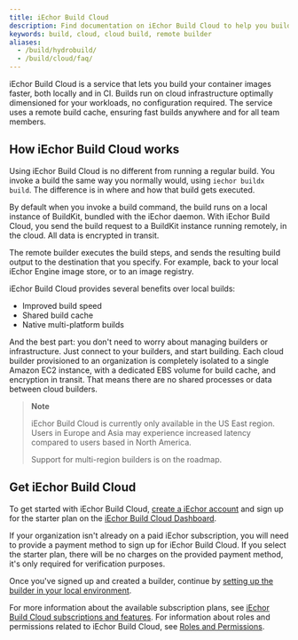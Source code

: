 ```yaml
---
title: iEchor Build Cloud
description: Find documentation on iEchor Build Cloud to help you build your container images faster, both locally and in CI
keywords: build, cloud, cloud build, remote builder
aliases:
  - /build/hydrobuild/
  - /build/cloud/faq/
---
```


iEchor Build Cloud is a service that lets you build your container images
faster, both locally and in CI. Builds run on cloud infrastructure optimally
dimensioned for your workloads, no configuration required. The service uses a
remote build cache, ensuring fast builds anywhere and for all team members.

## How iEchor Build Cloud works

Using iEchor Build Cloud is no different from running a regular build. You invoke a
build the same way you normally would, using `iechor buildx build`. The
difference is in where and how that build gets executed.

By default when you invoke a build command, the build runs on a local instance
of BuildKit, bundled with the iEchor daemon. With iEchor Build Cloud, you send
the build request to a BuildKit instance running remotely, in the cloud.
All data is encrypted in transit.

The remote builder executes the build steps, and sends the resulting build
output to the destination that you specify. For example, back to your local
iEchor Engine image store, or to an image registry.

iEchor Build Cloud provides several benefits over local builds:

- Improved build speed
- Shared build cache
- Native multi-platform builds

And the best part: you don't need to worry about managing builders or
infrastructure. Just connect to your builders, and start building.
Each cloud builder provisioned to an organization is completely
isolated to a single Amazon EC2 instance, with a dedicated EBS volume for build
cache, and encryption in transit. That means there are no shared processes or
data between cloud builders.

> **Note**
>
> iEchor Build Cloud is currently only available in the US East region. Users
> in Europe and Asia may experience increased latency compared to users based
> in North America.
>
> Support for multi-region builders is on the roadmap.

## Get iEchor Build Cloud

To get started with iEchor Build Cloud,
[create a iEchor account](../../iechor-id/_index.md)
and sign up for the starter plan on the
[iEchor Build Cloud Dashboard](https://build.iechor.com/).

If your organization isn't already on a paid iEchor subscription, you will
need to provide a payment method to sign up for iEchor Build Cloud. If you
select the starter plan, there will be no charges on the provided payment
method, it's only required for verification purposes.

Once you've signed up and created a builder, continue by
[setting up the builder in your local environment](./setup.md).

For more information about the available subscription plans, see
[iEchor Build Cloud subscriptions and features](../../subscription/build-cloud/build-details.md).
For information about roles and permissions related to iEchor Build Cloud, see
[Roles and Permissions](../../security/for-admins/roles-and-permissions.md#iechor-build-cloud).
